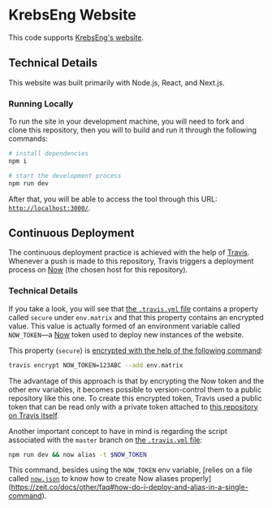 # KrebsEng Website

This code supports [KrebsEng's website](https://krebseng.com.br).

## Technical Details

This website was built primarily with Node.js, React, and Next.js.

### Running Locally

To run the site in your development machine, you will need to fork and clone this repository, then you will to build and run it through the following commands:

```bash
# install dependencies
npm i

# start the development process
npm run dev
```

After that, you will be able to access the tool through this URL: [`http://localhost:3000/`](http://localhost:3000/).

## Continuous Deployment

The continuous deployment practice is achieved with the help of [Travis](https://travis-ci.org/Digituz/krebseng). Whenever a push is made to this repository, Travis triggers a deployment process on [Now](https://zeit.co/now) (the chosen host for this repository).

### Technical Details

If you take a look, you will see that [the `.travis.yml` file](./.travis.yml) contains a property called `secure` under `env.matrix` and that this property contains an encrypted value. This value is actually formed of an environment variable called `NOW_TOKEN`—a [Now](https://zeit.co/now) token used to deploy new instances of the website.

This property (`secure`) is [encrypted with the help of the following command](https://docs.travis-ci.com/user/environment-variables/#Encrypting-environment-variables):

```bash
travis encrypt NOW_TOKEN=123ABC --add env.matrix
```

The advantage of this approach is that by encrypting the Now token and the other env variables, it becomes possible to version-control them to a public repository like this one. To create this encrypted token, Travis used a public token that can be read only with a private token attached to [this repository on Travis itself](https://travis-ci.org/auth0-blog/guest-author).

Another important concept to have in mind is regarding the script associated with the `master` branch on [the `.travis.yml` file](./.travis.yml):

```bash
npm run dev && now alias -t $NOW_TOKEN
```

This command, besides using the `NOW_TOKEN` env variable, [relies on a file called [`now.json`](./now.json) to know how to create Now aliases properly](https://zeit.co/docs/other/faq#how-do-i-deploy-and-alias-in-a-single-command).
